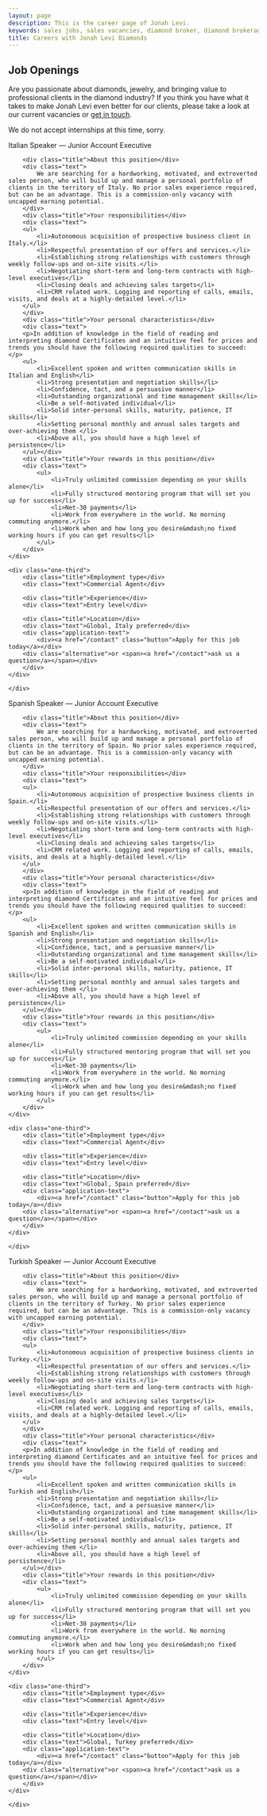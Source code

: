 ```yaml
---
layout: page
description: This is the career page of Jonah Levi.
keywords: sales jobs, sales vacancies, diamond broker, diamond brokerage
title: Careers with Jonah Levi Diamonds
---
```


<section class="story full-width careers cf">
	<h2 class="center">Job Openings</h2>
<div class="prelude center">
<p>Are you passionate about diamonds, jewelry, and bringing value to professional clients in the diamond industry? If you think you have what it takes to make Jonah Levi even better for our clients, please take a look at our current vacancies or <a href="/contact">get in touch</a>.</p>
<p>We do not accept internships at this time, sorry.</p>

<div class="active-reps"></div>
<div class="background-reps"></div>

</div>

<div class="job-entry cf">
	<div class="job-title center">Italian Speaker &mdash; Junior Account Executive</div>
	<div class="job-description">
	<div class="two-thirds first">

		<div class="title">About this position</div>
		<div class="text">
			We are searching for a hardworking, motivated, and extroverted sales person, who will build up and manage a personal portfolio of clients in the territory of Italy. No prior sales experience required, but can be an advantage. This is a commission-only vacancy with uncapped earning potential.
		</div>
		<div class="title">Your responsibilities</div>
		<div class="text">
		<ul>
			<li>Autonomous acquisition of prospective business client in Italy.</li>
			<li>Respectful presentation of our offers and services.</li>
			<li>Establishing strong relationships with customers through weekly follow-ups and on-site visits.</li>
			<li>Negotiating short-term and long-term contracts with high-level executives</li>
			<li>Closing deals and achieving sales targets</li>
			<li>CRM related work. Logging and reporting of calls, emails, visits, and deals at a highly-detailed level.</li>
		</ul>
		</div>
		<div class="title">Your personal characteristics</div>
		<div class="text">
		<p>In addition of knowledge in the field of reading and interpreting diamond Certificates and an intuitive feel for prices and trends you should have the following required qualities to succeed:</p>
		<ul>
			<li>Excellent spoken and written communication skills in Italian and English</li>
			<li>Strong presentation and negotiation skills</li>
			<li>Confidence, tact, and a persuasive manner</li>
			<li>Outstanding organizational and time management skills</li>
			<li>Be a self-motivated individual</li>
			<li>Solid inter-personal skills, maturity, patience, IT skills</li>
			<li>Setting personal monthly and annual sales targets and over-achieving them </li>
			<li>Above all, you should have a high level of persistence</li>
		</ul></div>
		<div class="title">Your rewards in this position</div>
		<div class="text">
			<ul>
				<li>Truly unlimited commission depending on your skills alone</li>
				<li>Fully structured mentoring program that will set you up for success</li>
				<li>Net-30 payments</li>
				<li>Work from everywhere in the world. No morning commuting anymore.</li>
				<li>Work when and how long you desire&mdash;no fixed working hours if you can get results</li>
			</ul>
		</div>
	</div>		

	<div class="one-third">
		<div class="title">Employment type</div>
		<div class="text">Commercial Agent</div>

		<div class="title">Experience</div>
		<div class="text">Entry level</div>

		<div class="title">Location</div>
		<div class="text">Global, Italy preferred</div>
		<div class="application-text">
			<div><a href="/contact" class="button">Apply for this job today</a></div>
		<div class="alternative">or <span><a href="/contact">ask us a question</a></span></div> 
		</div>
	</div>
			
	</div>

</div>

<div class="job-entry cf">
	<div class="job-title center">Spanish Speaker &mdash; Junior Account Executive</div>
	<div class="job-description">
	<div class="two-thirds first">

		<div class="title">About this position</div>
		<div class="text">
			We are searching for a hardworking, motivated, and extroverted sales person, who will build up and manage a personal portfolio of clients in the territory of Spain. No prior sales experience required, but can be an advantage. This is a commission-only vacancy with uncapped earning potential.
		</div>
		<div class="title">Your responsibilities</div>
		<div class="text">
		<ul>
			<li>Autonomous acquisition of prospective business clients in Spain.</li>
			<li>Respectful presentation of our offers and services.</li>
			<li>Establishing strong relationships with customers through weekly follow-ups and on-site visits.</li>
			<li>Negotiating short-term and long-term contracts with high-level executives</li>
			<li>Closing deals and achieving sales targets</li>
			<li>CRM related work. Logging and reporting of calls, emails, visits, and deals at a highly-detailed level.</li>
		</ul>
		</div>
		<div class="title">Your personal characteristics</div>
		<div class="text">
		<p>In addition of knowledge in the field of reading and interpreting diamond Certificates and an intuitive feel for prices and trends you should have the following required qualities to succeed:</p>
		<ul>
			<li>Excellent spoken and written communication skills in Spanish and English</li>
			<li>Strong presentation and negotiation skills</li>
			<li>Confidence, tact, and a persuasive manner</li>
			<li>Outstanding organizational and time management skills</li>
			<li>Be a self-motivated individual</li>
			<li>Solid inter-personal skills, maturity, patience, IT skills</li>
			<li>Setting personal monthly and annual sales targets and over-achieving them </li>
			<li>Above all, you should have a high level of persistence</li>
		</ul></div>
		<div class="title">Your rewards in this position</div>
		<div class="text">
			<ul>
				<li>Truly unlimited commission depending on your skills alone</li>
				<li>Fully structured mentoring program that will set you up for success</li>
				<li>Net-30 payments</li>
				<li>Work from everywhere in the world. No morning commuting anymore.</li>
				<li>Work when and how long you desire&mdash;no fixed working hours if you can get results</li>
			</ul>
		</div>
	</div>		

	<div class="one-third">
		<div class="title">Employment type</div>
		<div class="text">Commercial Agent</div>

		<div class="title">Experience</div>
		<div class="text">Entry level</div>

		<div class="title">Location</div>
		<div class="text">Global, Spain preferred</div>
		<div class="application-text">
			<div><a href="/contact" class="button">Apply for this job today</a></div>
		<div class="alternative">or <span><a href="/contact">ask us a question</a></span></div> 
		</div>
	</div>
			
	</div>

</div>

<div class="job-entry cf">
	<div class="job-title center">Turkish Speaker &mdash; Junior Account Executive</div>
	<div class="job-description">
	<div class="two-thirds first">

		<div class="title">About this position</div>
		<div class="text">
			We are searching for a hardworking, motivated, and extroverted sales person, who will build up and manage a personal portfolio of clients in the territory of Turkey. No prior sales experience required, but can be an advantage. This is a commission-only vacancy with uncapped earning potential.
		</div>
		<div class="title">Your responsibilities</div>
		<div class="text">
		<ul>
			<li>Autonomous acquisition of prospective business clients in Turkey.</li>
			<li>Respectful presentation of our offers and services.</li>
			<li>Establishing strong relationships with customers through weekly follow-ups and on-site visits.</li>
			<li>Negotiating short-term and long-term contracts with high-level executives</li>
			<li>Closing deals and achieving sales targets</li>
			<li>CRM related work. Logging and reporting of calls, emails, visits, and deals at a highly-detailed level.</li>
		</ul>
		</div>
		<div class="title">Your personal characteristics</div>
		<div class="text">
		<p>In addition of knowledge in the field of reading and interpreting diamond Certificates and an intuitive feel for prices and trends you should have the following required qualities to succeed:</p>
		<ul>
			<li>Excellent spoken and written communication skills in Turkish and English</li>
			<li>Strong presentation and negotiation skills</li>
			<li>Confidence, tact, and a persuasive manner</li>
			<li>Outstanding organizational and time management skills</li>
			<li>Be a self-motivated individual</li>
			<li>Solid inter-personal skills, maturity, patience, IT skills</li>
			<li>Setting personal monthly and annual sales targets and over-achieving them </li>
			<li>Above all, you should have a high level of persistence</li>
		</ul></div>
		<div class="title">Your rewards in this position</div>
		<div class="text">
			<ul>
				<li>Truly unlimited commission depending on your skills alone</li>
				<li>Fully structured mentoring program that will set you up for success</li>
				<li>Net-30 payments</li>
				<li>Work from everywhere in the world. No morning commuting anymore.</li>
				<li>Work when and how long you desire&mdash;no fixed working hours if you can get results</li>
			</ul>
		</div>
	</div>		

	<div class="one-third">
		<div class="title">Employment type</div>
		<div class="text">Commercial Agent</div>

		<div class="title">Experience</div>
		<div class="text">Entry level</div>

		<div class="title">Location</div>
		<div class="text">Global, Turkey preferred</div>
		<div class="application-text">
			<div><a href="/contact" class="button">Apply for this job today</a></div>
		<div class="alternative">or <span><a href="/contact">ask us a question</a></span></div> 
		</div>
	</div>
			
	</div>

</div>
</section>

<div class="footer-border"></div>

